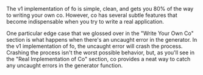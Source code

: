 The v1 implementation of fo is simple, clean, and gets you 80% of the way
to writing your own co. However, co has several subtle features that become
indispensable when you try to write a real application.

One particular edge case that we glossed over in the "Write Your Own Co"
section is what happens when there's an uncaught error in the generator.
In the v1 implementation of fo, the uncaught error will crash the process.
Crashing the process isn't the worst possible behavior, but, as you'll see in
the "Real Implementation of Co" section, co provides a neat way to catch
any uncaught errors in the generator function.
